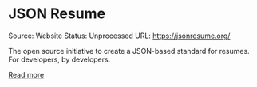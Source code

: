 # JSON Resume

Source: Website
Status: Unprocessed
URL: https://jsonresume.org/

The open source initiative to create a JSON-based standard for resumes. For developers, by developers.

[Read more](https://jsonresume.org/schema/)